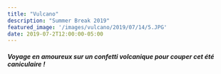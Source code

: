 ```yaml
---
title: "Vulcano"
description: "Summer Break 2019"
featured_image: '/images/vulcano/2019/07/14/5.JPG'
date: 2019-07-2T12:00:00-05:00
---
```


#### _Voyage en amoureux sur un confetti volcanique pour couper cet été caniculaire !_
